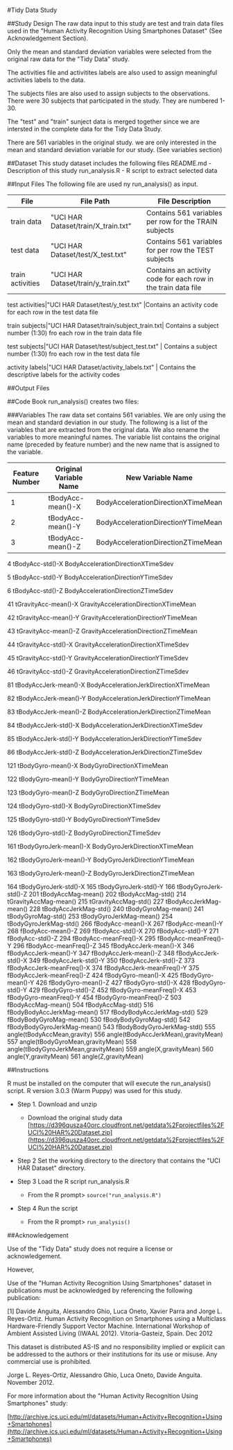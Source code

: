 #Tidy Data Study

##Study Design
The raw data input to this study are test and train data files used in the "Human Activity Recognition Using Smartphones Dataset" (See Acknowledgement Section).

Only the mean and standard deviation variables were selected from the original raw data for the "Tidy Data" study.

The activities file and activitites labels are also used to assign meaningful activities labels to the data.

The subjects files are also used to assign subjects to the observations.  There were 30 subjects that participated in the study.  They are numbered 1-30.

The "test" and "train" sunject data is merged together since we are intersted in the complete data for the Tidy Data Study.

There are 561 variables in the original study. we are only interested in the mean and standard deviation variable for our study. (See variables section)   

##Dataset
        This study dataset includes the following files
                README.md      -  Description of this study
                run_analysis.R -  R script to extract selected data



##Input Files
 The following file are used ny run_analysis() as input.
 
File | File Path | File Description
--- | --- | ---
train data|"UCI HAR Dataset/train/X_train.txt" | Contains 561 variables per row  for the TRAIN subjects
 test data|"UCI HAR Dataset/test/X_test.txt" | Contains 561 variables for per row the TEST subjects
 train activities|"UCI HAR Dataset/train/y_train.txt"| Contains an activity code for each row in the train data file 

 test activities|"UCI HAR Dataset/test/y_test.txt" |Contains an activity code for each row in the test data file

train subjects|"UCI HAR Dataset/train/subject_train.txt| Contains a subject number (1:30) fro each row in the train data file

 test subjects|"UCI HAR Dataset/test/subject_test.txt" | Contains a subject number (1:30) fro each row in the test data file

 activity labels|"UCI HAR Dataset/activity_labels.txt" | Contains the descriptive labels for the activity codes


##Output Files

##Code Book
        run_analysis() creates two files:





###Variables
The raw data set contains 561 variables.  We are only using the mean and standard deviation in our study.  The following is a list of the variables that are extracted from the original data.  We also rename the variables to more meaningful names.  The variable list contains the original name (preceded by feature number) and the new name that is assigned to the variable.

 
Feature Number | Original Variable Name | New Variable Name 
--- | --- | ---
1| tBodyAcc-mean()-X |         BodyAccelerationDirectionXTimeMean
2| tBodyAcc-mean()-Y |         BodyAccelerationDirectionYTimeMean
3| tBodyAcc-mean()-Z |        BodyAccelerationDirectionZTimeMean
4 tBodyAcc-std()-X           BodyAccelerationDirectionXTimeSdev

5 tBodyAcc-std()-Y           BodyAccelerationDirectionYTimeSdev

6 tBodyAcc-std()-Z           BodyAccelerationDirectionZTimeSdev

41 tGravityAcc-mean()-X      GravityAccelerationDirectionXTimeMean

42 tGravityAcc-mean()-Y      GravityAccelerationDirectionYTimeMean

43 tGravityAcc-mean()-Z      GravityAccelerationDirectionZTimeMean

44 tGravityAcc-std()-X       GravityAccelerationDirectionXTimeSdev

45 tGravityAcc-std()-Y       GravityAccelerationDirectionYTimeSdev

46 tGravityAcc-std()-Z       GravityAccelerationDirectionZTimeSdev

81 tBodyAccJerk-mean()-X     BodyAccelerationJerkDirectionXTimeMean

82 tBodyAccJerk-mean()-Y     BodyAccelerationJerkDirectionYTimeMean

83 tBodyAccJerk-mean()-Z     BodyAccelerationJerkDirectionZTimeMean

84 tBodyAccJerk-std()-X      BodyAccelerationJerkDirectionXTimeSdev

85 tBodyAccJerk-std()-Y      BodyAccelerationJerkDirectionYTimeSdev

86 tBodyAccJerk-std()-Z      BodyAccelerationJerkDirectionZTimeSdev

121 tBodyGyro-mean()-X       BodyGyroDirectionXTimeMean

122 tBodyGyro-mean()-Y       BodyGyroDirectionYTimeMean

123 tBodyGyro-mean()-Z       BodyGyroDirectionZTimeMean

124 tBodyGyro-std()-X        BodyGyroDirectionXTimeSdev

125 tBodyGyro-std()-Y        BodyGyroDirectionYTimeSdev

126 tBodyGyro-std()-Z        BodyGyroDirectionZTimeSdev

161 tBodyGyroJerk-mean()-X   BodyGyroJerkDirectionXTimeMean

162 tBodyGyroJerk-mean()-Y   BodyGyroJerkDirectionYTimeMean

163 tBodyGyroJerk-mean()-Z   BodyGyroJerkDirectionZTimeMean

164 tBodyGyroJerk-std()-X
165 tBodyGyroJerk-std()-Y
166 tBodyGyroJerk-std()-Z
201 tBodyAccMag-mean()
202 tBodyAccMag-std()
214 tGravityAccMag-mean()
215 tGravityAccMag-std()
227 tBodyAccJerkMag-mean()
228 tBodyAccJerkMag-std()
240 tBodyGyroMag-mean()
241 tBodyGyroMag-std()
253 tBodyGyroJerkMag-mean()
254 tBodyGyroJerkMag-std()
266 fBodyAcc-mean()-X
267 fBodyAcc-mean()-Y
268 fBodyAcc-mean()-Z
269 fBodyAcc-std()-X
270 fBodyAcc-std()-Y
271 fBodyAcc-std()-Z
294 fBodyAcc-meanFreq()-X
295 fBodyAcc-meanFreq()-Y
296 fBodyAcc-meanFreq()-Z
345 fBodyAccJerk-mean()-X
346 fBodyAccJerk-mean()-Y
347 fBodyAccJerk-mean()-Z
348 fBodyAccJerk-std()-X
349 fBodyAccJerk-std()-Y
350 fBodyAccJerk-std()-Z
373 fBodyAccJerk-meanFreq()-X
374 fBodyAccJerk-meanFreq()-Y
375 fBodyAccJerk-meanFreq()-Z
424 fBodyGyro-mean()-X
425 fBodyGyro-mean()-Y
426 fBodyGyro-mean()-Z
427 fBodyGyro-std()-X
428 fBodyGyro-std()-Y
429 fBodyGyro-std()-Z
452 fBodyGyro-meanFreq()-X
453 fBodyGyro-meanFreq()-Y
454 fBodyGyro-meanFreq()-Z
503 fBodyAccMag-mean()
504 fBodyAccMag-std()
516 fBodyBodyAccJerkMag-mean()
517 fBodyBodyAccJerkMag-std()
529 fBodyBodyGyroMag-mean()
530 fBodyBodyGyroMag-std()
542 fBodyBodyGyroJerkMag-mean()
543 fBodyBodyGyroJerkMag-std()
555 angle(tBodyAccMean,gravity)
556 angle(tBodyAccJerkMean),gravityMean)
557 angle(tBodyGyroMean,gravityMean)
558 angle(tBodyGyroJerkMean,gravityMean)
559 angle(X,gravityMean)
560 angle(Y,gravityMean)
561 angle(Z,gravityMean)


















##Instructions

 R must be installed on the computer that will execute the run_analysis() script. 
 R version 3.0.3 (Warm Puppy) was used for this study.

* Step 1.    Download and unzip
  * Download the original study data [https://d396qusza40orc.cloudfront.net/getdata%2Fprojectfiles%2FUCI%20HAR%20Dataset.zip](https://d396qusza40orc.cloudfront.net/getdata%2Fprojectfiles%2FUCI%20HAR%20Dataset.zip)

* Step 2    Set the working directory to the directory that contains the "UCI HAR Dataset" directory.

* Step 3    Load the R script run_analysis.R
  * From the R prompt>  `source("run_analysis.R")`

* Step 4    Run the script
  * From the R prompt> `run_analysis()`


##Acknowledgement

Use of the "Tidy Data" study does not require a license or acknowledgement.

However,

Use of the "Human Activity Recognition Using Smartphones" dataset in publications must be acknowledged by referencing the following publication: 

[1] Davide Anguita, Alessandro Ghio, Luca Oneto, Xavier Parra and Jorge L. Reyes-Ortiz. Human Activity Recognition on Smartphones using a Multiclass Hardware-Friendly Support Vector Machine. International Workshop of Ambient Assisted Living (IWAAL 2012). Vitoria-Gasteiz, Spain. Dec 2012

This dataset is distributed AS-IS and no responsibility implied or explicit can be addressed to the authors or their institutions for its use or misuse. Any commercial use is prohibited.

Jorge L. Reyes-Ortiz, Alessandro Ghio, Luca Oneto, Davide Anguita. November 2012.

For more information about the "Human Activity Recognition Using Smartphones" study:

[http://archive.ics.uci.edu/ml/datasets/Human+Activity+Recognition+Using+Smartphones](http://archive.ics.uci.edu/ml/datasets/Human+Activity+Recognition+Using+Smartphones)


